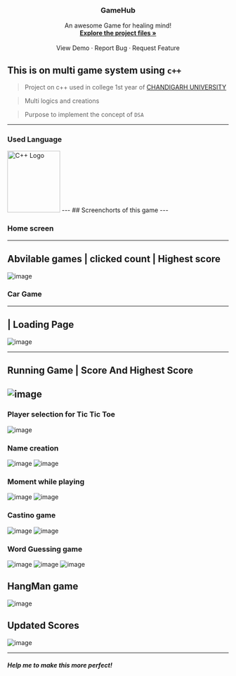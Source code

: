 <br />
<p align="center">
 

  <h3 align="center">GameHub</h3>

  <p align="center">
    An awesome Game for healing mind!
    <br />
    <a href="https://github.com/Akshay01-M/GameHub/tree/main/project%20report"><strong>Explore the project files »</strong></a>
    <br />
    <br />
    View Demo
    ·
    Report Bug
    ·
    Request Feature
  </p>
</p>

This is on multi game system using `c++`
--
> Project on c++ used in college 1st year of <a href="https://www.cuchd.in/">CHANDIGARH UNIVERSITY</a> 

> Multi logics and creations 

> Purpose to implement the concept of `DSA` 
---
### Used Language 
<img src="https://raw.githubusercontent.com/isocpp/logos/master/cpp_logo.png" alt="C++ Logo" width="120" height="140" />
---
##  Screenchorts  of this game
---

### Home screen
------------------------------------------------
Abvilable games | clicked count | Highest score
-----------------------------------------------

![image](./images/Picture1.png)

### Car Game
-------------------------------
|    Loading Page
------------------------------

![image](https://user-images.githubusercontent.com/76196722/128603690-047beb4b-18b3-46c1-999f-a0ef725e6360.png)


-------------------------------
Running Game  |  Score And Highest Score
-------------------------------

![image](https://user-images.githubusercontent.com/76196722/128603662-e496e481-b0c6-4c0f-92c5-1ee1289be400.png)
---
### Player selection for Tic Tic Toe
![image](./images/Picture2.png)

### Name creation
![image](./images/Picture3.png)
![image](./images/Picture4.png)

### Moment while playing
![image](./images/Picture5.png)
![image](./images/Picture6.png)

### Castino game
![image](./images/Picture7.png)
![image](./images/Picture8.png)

### Word Guessing game
![image](./images/Picture9.png)
![image](./images/Picture10.png)
![image](./images/Picture11.png)

## HangMan game
![image](./images/Picture13.png)

## Updated Scores
![image](./images/Picture12.png)

---

#### _Help me to make this more perfect!_
